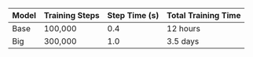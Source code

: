 
| Model | Training Steps | Step Time (s) | Total Training Time |
|-------|----------------|---------------|---------------------|
| Base  | 100,000        | 0.4           | 12 hours            |
| Big   | 300,000        | 1.0           | 3.5 days            |

